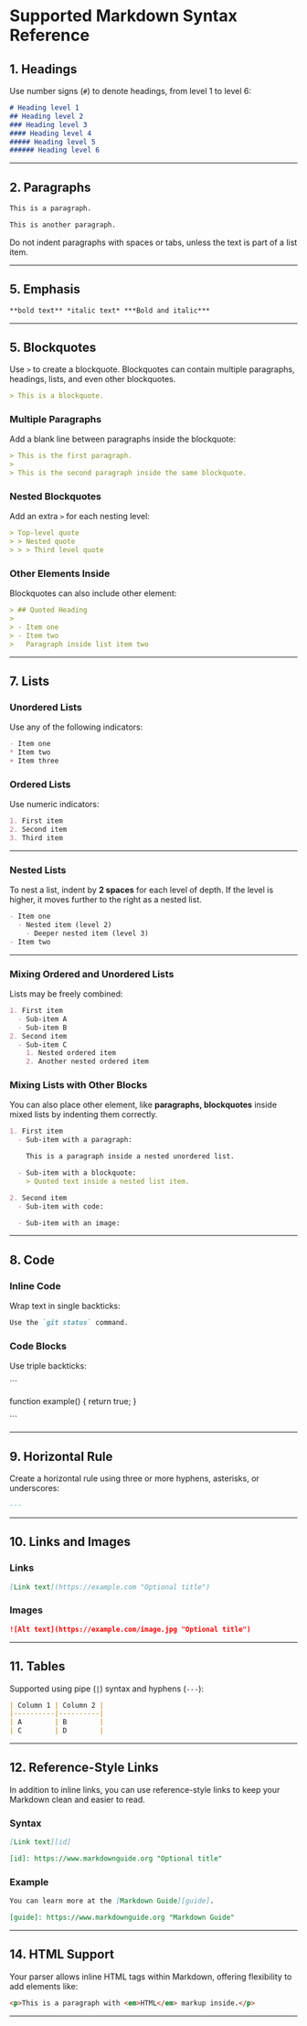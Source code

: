 # Supported Markdown Syntax Reference

## 1. Headings

Use number signs (`#`) to denote headings, from level 1 to level 6:

```markdown
# Heading level 1
## Heading level 2
### Heading level 3
#### Heading level 4
##### Heading level 5
###### Heading level 6
```

---

## 2. Paragraphs

```markdown
This is a paragraph.

This is another paragraph.
```

Do not indent paragraphs with spaces or tabs, unless the text is part of a list item.

---

## 5. Emphasis

```markdown
**bold text** *italic text* ***Bold and italic***
```
---

## 5. Blockquotes

Use `>` to create a blockquote. Blockquotes can contain multiple paragraphs, headings, lists, and even other blockquotes.

```markdown
> This is a blockquote.
```

### Multiple Paragraphs

Add a blank line between paragraphs inside the blockquote:

```markdown
> This is the first paragraph.
>
> This is the second paragraph inside the same blockquote.
```

### Nested Blockquotes

Add an extra `>` for each nesting level:

```markdown
> Top-level quote
> > Nested quote
> > > Third level quote
```

### Other Elements Inside

Blockquotes can also include other element:

```markdown
> ## Quoted Heading
>
> - Item one
> - Item two
>   Paragraph inside list item two
```

---

## 7. Lists

### Unordered Lists

Use any of the following indicators:

```markdown
- Item one
* Item two
+ Item three
```

### Ordered Lists

Use numeric indicators:

```markdown
1. First item
2. Second item
3. Third item
```

---

### Nested Lists

To nest a list, indent by **2 spaces** for each level of depth.
If the level is higher, it moves further to the right as a nested list.

```markdown
- Item one
  - Nested item (level 2)
    - Deeper nested item (level 3)
- Item two
```

---

### Mixing Ordered and Unordered Lists

Lists may be freely combined:

```markdown
1. First item
  - Sub-item A
  - Sub-item B
2. Second item
  - Sub-item C
    1. Nested ordered item
    2. Another nested ordered item
```

### Mixing Lists with Other Blocks

You can also place other element, like **paragraphs, blockquotes** inside mixed lists by indenting them correctly.

```markdown
1. First item
  - Sub-item with a paragraph:

    This is a paragraph inside a nested unordered list.

  - Sub-item with a blockquote:
    > Quoted text inside a nested list item.

2. Second item
  - Sub-item with code:

  - Sub-item with an image:
```

---

## 8. Code

### Inline Code

Wrap text in single backticks:

```markdown
Use the `git status` command.
```

### Code Blocks

Use triple backticks:

\```

function example() {
return true;
}

\```

---

## 9. Horizontal Rule

Create a horizontal rule using three or more hyphens, asterisks, or underscores:

```markdown
---
```

---

## 10. Links and Images

### Links

```markdown
[Link text](https://example.com "Optional title")
```

### Images

```markdown
![Alt text](https://example.com/image.jpg "Optional title")
```

---

## 11. Tables

Supported using pipe (`|`) syntax and hyphens (`---`):

```markdown
| Column 1 | Column 2 |
|----------|----------|
| A        | B        |
| C        | D        |
```

---

## 12. Reference-Style Links

In addition to inline links, you can use reference-style links to keep your Markdown clean and easier to read.

### Syntax

```markdown
[Link text][id]

[id]: https://www.markdownguide.org "Optional title"
```

### Example

```markdown
You can learn more at the [Markdown Guide][guide].

[guide]: https://www.markdownguide.org "Markdown Guide"
```

---

## 14. HTML Support

Your parser allows inline HTML tags within Markdown, offering flexibility to add elements like:

```markdown
<p>This is a paragraph with <em>HTML</em> markup inside.</p>
```

---
